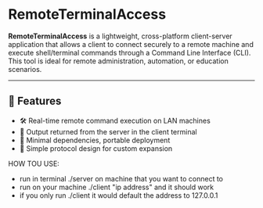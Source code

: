# RemoteTerminalAccess

**RemoteTerminalAccess** is a lightweight, cross-platform client-server application that allows a client to connect securely to a remote machine and execute shell/terminal commands through a Command Line Interface (CLI). This tool is ideal for remote administration, automation, or education scenarios.

---

## 🚀 Features

- 🛠️ Real-time remote command execution on LAN machines
- 📄 Output returned from the server in the client terminal
- 🧱 Minimal dependencies, portable deployment
- 📡 Simple protocol design for custom expansion


HOW TOU USE:
-   run in terminal ./server on machine that you want to connect to
-   run on your machine ./client "ip address" and it should work
-   if you only run ./client it would default the address to 127.0.0.1
